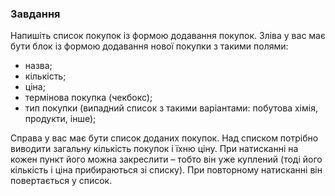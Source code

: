 ### Завдання

Напишіть список покупок із формою додавання покупок.
Зліва у вас має бути блок із формою додавання нової покупки з такими полями:
- назва;
- кількість;
- ціна;
- термінова покупка (чекбокс);
- тип покупки (випадний список з такими варіантами: побутова хімія, продукти, інше);

Справа у вас має бути список доданих покупок. Над списком
потрібно виводити загальну кількість покупок і їхню ціну.
При натисканні на кожен пункт його можна закреслити – тобто він уже куплений
(тоді його кількість і ціна прибираються зі списку). При повторному натисканні він
повертається у список.

